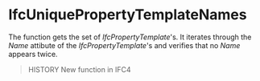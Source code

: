 # IfcUniquePropertyTemplateNames

The function gets the set of _IfcPropertyTemplate_'s. It iterates through the _Name_ attibute of the _IfcPropertyTemplate_'s 
and verifies that no _Name_ appears twice.
> HISTORY  New function in IFC4
